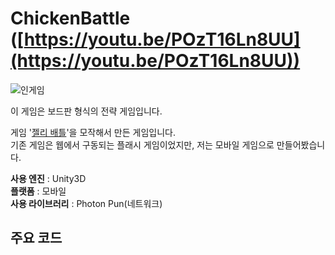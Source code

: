 # ChickenBattle ([https://youtu.be/POzT16Ln8UU](https://youtu.be/POzT16Ln8UU))
![인게임](https://user-images.githubusercontent.com/36800639/153047101-d5af93e1-2766-440f-a450-f1ba60ef80ef.png)

이 게임은 보드판 형식의 전략 게임입니다.

게임 '[젤리 배틀](https://www.youtube.com/watch?v=AwmhwkwiJZ0&list=WL&index=34)'을 모작해서 만든 게임입니다.   
기존 게임은 웹에서 구동되는 플래시 게임이었지만, 저는 모바일 게임으로 만들어봤습니다.

__사용 엔진__ : Unity3D   
__플랫폼__ : 모바일   
__사용 라이브러리__ : Photon Pun(네트워크)   
## 주요 코드

